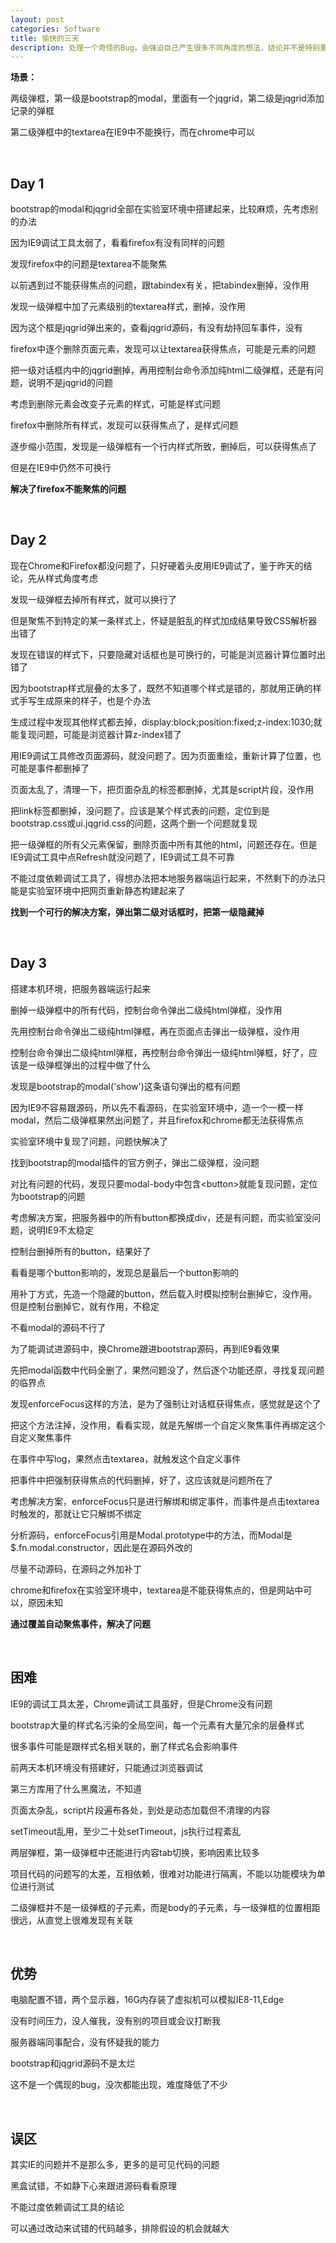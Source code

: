 ```yaml
---
layout: post
categories: Software
title: 愉快的三天
description: 处理一个奇怪的Bug，会强迫自己产生很多不同角度的想法，结论并不是特别重要，这个过程对于锻炼思路帮助很大。
---
```


**场景：**

两级弹框，第一级是bootstrap的modal，里面有一个jqgrid，第二级是jqgrid添加记录的弹框

第二级弹框中的textarea在IE9中不能换行，而在chrome中可以

<br/>

## **Day 1**

bootstrap的modal和jqgrid全部在实验室环境中搭建起来，比较麻烦，先考虑别的办法

因为IE9调试工具太弱了，看看firefox有没有同样的问题

发现firefox中的问题是textarea不能聚焦

以前遇到过不能获得焦点的问题，跟tabindex有关，把tabindex删掉，没作用

发现一级弹框中加了元素级别的textarea样式，删掉，没作用

因为这个框是jqgrid弹出来的，查看jqgrid源码，有没有劫持回车事件，没有

firefox中逐个删除页面元素，发现可以让textarea获得焦点，可能是元素的问题

把一级对话框内中的jqgrid删掉，再用控制台命令添加纯html二级弹框，还是有问题，说明不是jqgrid的问题

考虑到删除元素会改变子元素的样式，可能是样式问题

firefox中删除所有样式，发现可以获得焦点了，是样式问题

逐步缩小范围，发现是一级弹框有一个行内样式所致，删掉后，可以获得焦点了

但是在IE9中仍然不可换行

**解决了firefox不能聚焦的问题**

<br/>

## **Day 2**

现在Chrome和Firefox都没问题了，只好硬着头皮用IE9调试了，鉴于昨天的结论，先从样式角度考虑

发现一级弹框去掉所有样式，就可以换行了

但是聚焦不到特定的某一条样式上，怀疑是脏乱的样式加成结果导致CSS解析器出错了

发现在错误的样式下，只要隐藏对话框也是可换行的，可能是浏览器计算位置时出错了

因为bootstrap样式层叠的太多了，既然不知道哪个样式是错的，那就用正确的样式手写生成原来的样子，也是个办法

生成过程中发现其他样式都去掉，display:block;position:fixed;z-index:1030;就能复现问题，可能是浏览器计算z-index错了

用IE9调试工具修改页面源码，就没问题了。因为页面重绘，重新计算了位置，也可能是事件都删掉了

页面太乱了，清理一下，把页面杂乱的标签都删掉，尤其是script片段，没作用

把link标签都删掉，没问题了。应该是某个样式表的问题，定位到是bootstrap.css或ui.jqgrid.css的问题，这两个删一个问题就复现

把一级弹框的所有父元素保留，删除页面中所有其他的html，问题还存在。但是IE9调试工具中点Refresh就没问题了，IE9调试工具不可靠

不能过度依赖调试工具了，得想办法把本地服务器端运行起来，不然剩下的办法只能是实验室环境中把网页重新静态构建起来了

**找到一个可行的解决方案，弹出第二级对话框时，把第一级隐藏掉**

<br/>

## **Day 3**

搭建本机环境，把服务器端运行起来

删掉一级弹框中的所有代码，控制台命令弹出二级纯html弹框，没作用

先用控制台命令弹出二级纯html弹框，再在页面点击弹出一级弹框，没作用

控制台命令弹出二级纯html弹框，再控制台命令弹出一级纯html弹框，好了，应该是一级弹框弹出的过程中做了什么

发现是bootstrap的modal('show')这条语句弹出的框有问题

因为IE9不容易跟源码，所以先不看源码，在实验室环境中，造一个一模一样modal，然后二级弹框果然出问题了，并且firefox和chrome都无法获得焦点

实验室环境中复现了问题，问题快解决了

找到bootstrap的modal插件的官方例子，弹出二级弹框，没问题

对比有问题的代码，发现只要modal-body中包含&lt;button&gt;就能复现问题，定位为bootstrap的问题

考虑解决方案，把服务器中的所有button都换成div，还是有问题，而实验室没问题，说明IE9不太稳定

控制台删掉所有的button，结果好了

看看是哪个button影响的，发现总是最后一个button影响的

用补丁方式，先造一个隐藏的button，然后载入时模拟控制台删掉它，没作用。但是控制台删掉它，就有作用，不稳定

不看modal的源码不行了

为了能调试进源码中，换Chrome跟进bootstrap源码，再到IE9看效果

先把modal函数中代码全删了，果然问题没了，然后逐个功能还原，寻找复现问题的临界点

发现enforceFocus这样的方法，是为了强制让对话框获得焦点，感觉就是这个了

把这个方法注掉，没作用，看看实现，就是先解绑一个自定义聚焦事件再绑定这个自定义聚焦事件

在事件中写log，果然点击textarea，就触发这个自定义事件

把事件中把强制获得焦点的代码删掉，好了，这应该就是问题所在了

考虑解决方案，enforceFocus只是进行解绑和绑定事件，而事件是点击textarea时触发的，那就让它只解绑不绑定

分析源码，enforceFocus引用是Modal.prototype中的方法，而Modal是$.fn.modal.constructor，因此是在源码外改的

尽量不动源码，在源码之外加补丁

chrome和firefox在实验室环境中，textarea是不能获得焦点的，但是网站中可以，原因未知

**通过覆盖自动聚焦事件，解决了问题**

<br/>

## **困难**

IE9的调试工具太差，Chrome调试工具虽好，但是Chrome没有问题

bootstrap大量的样式名污染的全局空间，每一个元素有大量冗余的层叠样式

很多事件可能是跟样式名相关联的，删了样式名会影响事件

前两天本机环境没有搭建好，只能通过浏览器调试

第三方库用了什么黑魔法，不知道

页面太杂乱，script片段遍布各处，到处是动态加载但不清理的内容

setTimeout乱用，至少二十处setTimeout，js执行过程紊乱

两层弹框，第一级弹框中还能进行内容tab切换，影响因素比较多

项目代码的问题写的太差，互相依赖，很难对功能进行隔离，不能以功能模块为单位进行测试

二级弹框并不是一级弹框的子元素，而是body的子元素，与一级弹框的位置相距很远，从直觉上很难发现有关联

<br/>

## **优势**

电脑配置不错，两个显示器，16G内存装了虚拟机可以模拟IE8-11,Edge

没有时间压力，没人催我，没有别的项目或会议打断我

服务器端同事配合，没有怀疑我的能力

bootstrap和jqgrid源码不是太烂

这不是一个偶现的bug，没次都能出现，难度降低了不少

<br/>

## **误区**

其实IE的问题并不是那么多，更多的是可见代码的问题

黑盒试错，不如静下心来跟进源码看看原理

不能过度依赖调试工具的结论

可以通过改动来试错的代码越多，排除假设的机会就越大
